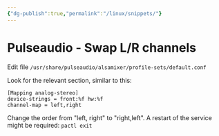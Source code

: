 ```yaml
---
{"dg-publish":true,"permalink":"/linux/snippets/"}
---
```


# Pulseaudio - Swap L/R channels
Edit file `/usr/share/pulseaudio/alsamixer/profile-sets/default.conf`

Look for the relevant section, similar to this:
```
[Mapping analog-stereo]  
device-strings = front:%f hw:%f  
channel-map = left,right
```
Change the order from "left, right" to "right,left". A restart of the service might be required: `pactl exit`
